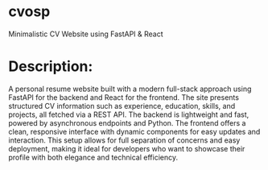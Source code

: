 # cvosp

Minimalistic CV Website using FastAPI & React

# Description:

A personal resume website built with a modern full-stack approach using FastAPI for the backend and React for the
frontend. The site presents structured CV information such as experience, education, skills, and projects, all fetched
via a REST API. The backend is lightweight and fast, powered by asynchronous endpoints and Python. The frontend offers a
clean, responsive interface with dynamic components for easy updates and interaction. This setup allows for full
separation of concerns and easy deployment, making it ideal for developers who want to showcase their profile with both
elegance and technical efficiency.


